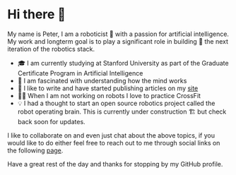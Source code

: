 # Hi there 👋
My name is Peter, I am a roboticist 🤖 with a passion for artificial intelligence. My work and longterm goal is to play a significant role in building 🔧 the next iteration of the robotics stack.

* 🎓 I am currently studying at Stanford University as part of the Graduate Certificate Program in Artificial Intelligence
* 🧠 I am fascinated with understanding how the mind works
* 📖 I like to write and have started publishing articles on my [site](https://peterdavidfagan.github.io/)
* 🏋️‍♂️ When I am not working on robots I love to practice CrossFit
* 💡 I had a thought to start an open source robotics project called the robot operating brain. This is currently under construction 🏗️ but check back soon for updates.

I like to collaborate on and even just chat about the above topics, if you would like to do either feel free to reach out to me through social links on the following [page](https://peterdavidfagan.github.io/). 

Have a great rest of the day and thanks for stopping by my GitHub profile.
